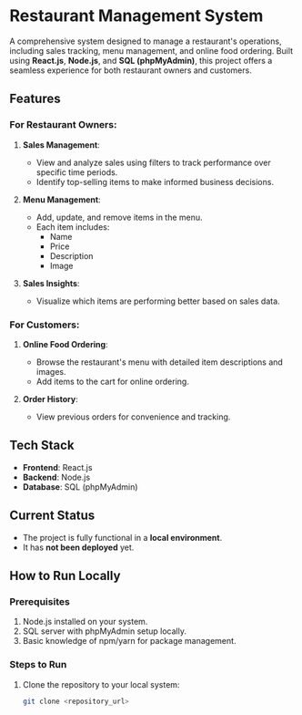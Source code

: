 # Restaurant Management System  

A comprehensive system designed to manage a restaurant's operations, including sales tracking, menu management, and online food ordering. Built using **React.js**, **Node.js**, and **SQL (phpMyAdmin)**, this project offers a seamless experience for both restaurant owners and customers.  

## Features  

### For Restaurant Owners:  
1. **Sales Management**:  
   - View and analyze sales using filters to track performance over specific time periods.  
   - Identify top-selling items to make informed business decisions.  

2. **Menu Management**:  
   - Add, update, and remove items in the menu.  
   - Each item includes:  
     - Name  
     - Price  
     - Description  
     - Image  

3. **Sales Insights**:  
   - Visualize which items are performing better based on sales data.  

### For Customers:  
1. **Online Food Ordering**:  
   - Browse the restaurant's menu with detailed item descriptions and images.  
   - Add items to the cart for online ordering.  
   
2. **Order History**:  
   - View previous orders for convenience and tracking.  

## Tech Stack  

- **Frontend**: React.js  
- **Backend**: Node.js  
- **Database**: SQL (phpMyAdmin)  

## Current Status  

- The project is fully functional in a **local environment**.  
- It has **not been deployed** yet.  

## How to Run Locally  

### Prerequisites  
1. Node.js installed on your system.  
2. SQL server with phpMyAdmin setup locally.  
3. Basic knowledge of npm/yarn for package management.  

### Steps to Run  
1. Clone the repository to your local system:  
   ```bash  
   git clone <repository_url>  
